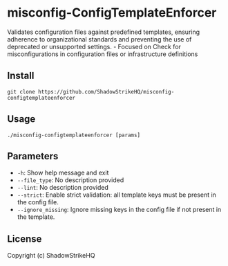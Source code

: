# misconfig-ConfigTemplateEnforcer
Validates configuration files against predefined templates, ensuring adherence to organizational standards and preventing the use of deprecated or unsupported settings. - Focused on Check for misconfigurations in configuration files or infrastructure definitions

## Install
`git clone https://github.com/ShadowStrikeHQ/misconfig-configtemplateenforcer`

## Usage
`./misconfig-configtemplateenforcer [params]`

## Parameters
- `-h`: Show help message and exit
- `--file_type`: No description provided
- `--lint`: No description provided
- `--strict`: Enable strict validation: all template keys must be present in the config file.
- `--ignore_missing`: Ignore missing keys in the config file if not present in the template.

## License
Copyright (c) ShadowStrikeHQ

